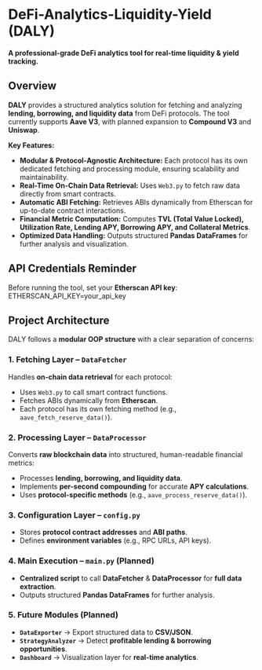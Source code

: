 # DeFi-Analytics-Liquidity-Yield (DALY)
**A professional-grade DeFi analytics tool for real-time liquidity & yield tracking.**

## **Overview**
**DALY** provides a structured analytics solution for fetching and analyzing **lending, borrowing, and liquidity data** from DeFi protocols. The tool currently supports **Aave V3**, with planned expansion to **Compound V3** and **Uniswap**. 

**Key Features:**
- **Modular & Protocol-Agnostic Architecture:** Each protocol has its own dedicated fetching and processing module, ensuring scalability and maintainability.
- **Real-Time On-Chain Data Retrieval:** Uses `Web3.py` to fetch raw data directly from smart contracts.
- **Automatic ABI Fetching:** Retrieves ABIs dynamically from Etherscan for up-to-date contract interactions.
- **Financial Metric Computation:** Computes **TVL (Total Value Locked), Utilization Rate, Lending APY, Borrowing APY, and Collateral Metrics**.
- **Optimized Data Handling:** Outputs structured **Pandas DataFrames** for further analysis and visualization.

## **API Credentials Reminder**
Before running the tool, set your **Etherscan API key**:
ETHERSCAN_API_KEY=your_api_key

## **Project Architecture**
DALY follows a **modular OOP structure** with a clear separation of concerns:

### **1. Fetching Layer – `DataFetcher`**
Handles **on-chain data retrieval** for each protocol:
- Uses `Web3.py` to call smart contract functions.
- Fetches ABIs dynamically from **Etherscan**.
- Each protocol has its own fetching method (e.g., `aave_fetch_reserve_data()`).

### **2. Processing Layer – `DataProcessor`**
Converts **raw blockchain data** into structured, human-readable financial metrics:
- Processes **lending, borrowing, and liquidity data**.
- Implements **per-second compounding** for accurate **APY calculations**.
- Uses **protocol-specific methods** (e.g., `aave_process_reserve_data()`).

### **3. Configuration Layer – `config.py`**
- Stores **protocol contract addresses** and **ABI paths**.
- Defines **environment variables** (e.g., RPC URLs, API keys).

### **4. Main Execution – `main.py` (Planned)**
- **Centralized script** to call **DataFetcher** & **DataProcessor** for **full data extraction**.
- Outputs structured **Pandas DataFrames** for further analysis.

### **5. Future Modules (Planned)**
- **`DataExporter`** → Export structured data to **CSV/JSON**.
- **`StrategyAnalyzer`** → Detect **profitable lending & borrowing opportunities**.
- **`Dashboard`** → Visualization layer for **real-time analytics**.
